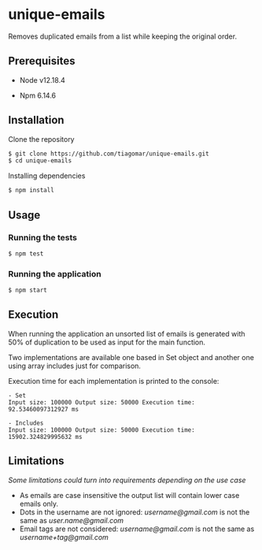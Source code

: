 # unique-emails
Removes duplicated emails from a list while keeping the original order.

## Prerequisites

* Node v12.18.4

* Npm 6.14.6



## Installation

Clone the repository
```sh
$ git clone https://github.com/tiagomar/unique-emails.git
$ cd unique-emails
```
Installing dependencies
```sh
$ npm install
```

## Usage

### Running the tests

```sh
$ npm test
```

### Running the application

```sh
$ npm start
``` 
## Execution
When running the application an unsorted list of emails is generated with 50% of duplication to be used as input for the main function. 

Two implementations are available one based in Set object and another one using array includes just for comparison.

Execution time for each implementation is printed to the console:

```
- Set
Input size: 100000 Output size: 50000 Execution time: 92.53460097312927 ms

- Includes
Input size: 100000 Output size: 50000 Execution time: 15902.324829995632 ms
```

## Limitations
_Some limitations could turn into requirements depending on the use case_
* As emails are case insensitive the output list will contain lower case emails only.
* Dots in the username are not ignored: _username@gmail.com_ is not the same as _user.name@gmail.com_
* Email tags are not considered: _username@gmail.com_ is not the same as _username+tag@gmail.com_
